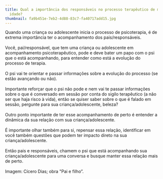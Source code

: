 ```yaml
---
title: Qual a importância dos responsáveis no processo terapêutico de menores de
  idade?
thumbnail: fa9b451e-7eb2-4d88-83c7-fa40717add15.jpg
---
```

<!--StartFragment-->

Quando uma criança ou adolescente inicia o processo de psicoterapia, é de extrema importância ter o acompanhamento dos pais/responsáveis.\
\
Você, pai/responsável, que tem uma criança ou adolescente em acompanhamento psicoterapêutico, pode e deve bater um papo com o psi que o está acompanhando, para entender como está a evolução do processo de terapia.\
\
O psi vai te orientar e passar informações sobre a evolução do processo (se estão avançando ou não).\
\
Importante reforçar que o psi não pode e nem vai te passar informações sobre o que é conversado em sessão por conta do sigilo terapêutico (a não ser que haja risco à vida), então se quiser saber sobre o que é falado em sessão, pergunte para sua criança/adolescente, beleza?\
\
Outro ponto importante de ter esse acompanhamento de perto é entender a dinâmica da sua relação com sua criança/adolescente.\
\
É importante olhar também para si, repensar essa relação, identificar em você também questões que podem ter impacto direto na sua criança/adolescente.\
\
Então pais e responsáveis, chamem o psi que está acompanhando sua criança/adolescente para uma conversa e busque manter essa relação mais de perto.\
\
Imagem: Cícero Dias; obra "Pai e filho”.

<!--EndFragment-->